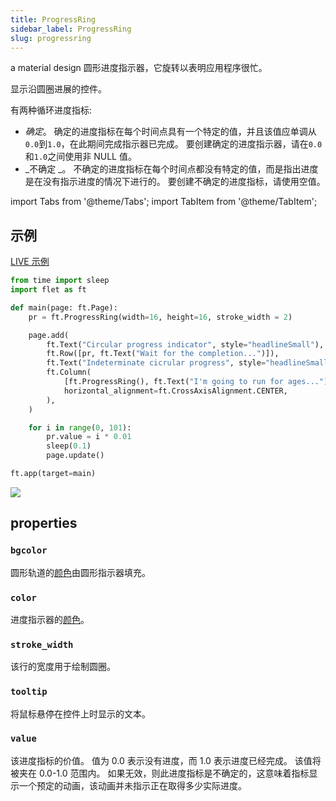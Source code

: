 ```yaml
---
title: ProgressRing
sidebar_label: ProgressRing
slug: progressring
---
```


a material design 圆形进度指示器，它旋转以表明应用程序很忙。

显示沿圆圈进展的控件。

有两种循环进度指标:

- _确定_。 确定的进度指标在每个时间点具有一个特定的值，并且该值应单调从`0.0`到`1.0`，在此期间完成指示器已完成。 要创建确定的进度指示器，请在`0.0`和`1.0`之间使用非 NULL 值。
- _不确定 _。 不确定的进度指标在每个时间点都没有特定的值，而是指出进度是在没有指示进度的情况下进行的。 要创建不确定的进度指标，请使用空值。

import Tabs from '@theme/Tabs';
import TabItem from '@theme/TabItem';

## 示例

[LIVE 示例](https://flet-controls-gallery.fly.dev/displays/progressring)

<Tabs groupId="language">
  <TabItem value="python" label="Python" default>

```python
from time import sleep
import flet as ft

def main(page: ft.Page):
    pr = ft.ProgressRing(width=16, height=16, stroke_width = 2)

    page.add(
        ft.Text("Circular progress indicator", style="headlineSmall"),
        ft.Row([pr, ft.Text("Wait for the completion...")]),
        ft.Text("Indeterminate cicrular progress", style="headlineSmall"),
        ft.Column(
            [ft.ProgressRing(), ft.Text("I'm going to run for ages...")],
            horizontal_alignment=ft.CrossAxisAlignment.CENTER,
        ),
    )

    for i in range(0, 101):
        pr.value = i * 0.01
        sleep(0.1)
        page.update()

ft.app(target=main)
```

  </TabItem>
</Tabs>

<img src="/website/img/docs/controls/progress-ring/custom-progress-rings.gif" className="screenshot-30"/>

## properties

### `bgcolor`

圆形轨道的[颜色](/docs/guides/python/colors)由圆形指示器填充。

### `color`

进度指示器的[颜色](/docs/guides/python/colors)。

### `stroke_width`

该行的宽度用于绘制圆圈。

### `tooltip`

将鼠标悬停在控件上时显示的文本。

### `value`

该进度指标的价值。 值为 0.0 表示没有进度，而 1.0 表示进度已经完成。 该值将被夹在 0.0-1.0 范围内。 如果无效，则此进度指标是不确定的，这意味着指标显示一个预定的动画，该动画并未指示正在取得多少实际进度。
